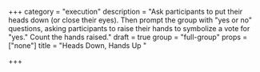 +++
category = "execution"
description = "Ask participants to put their heads down (or close their eyes). Then prompt the group with \"yes or no\" questions, asking participants to raise their hands to symbolize a vote for \"yes.\" Count the hands raised."
draft = true
group = "full-group"
props = ["none"]
title = "Heads Down, Hands Up "

+++
